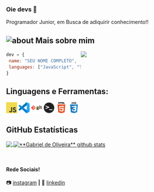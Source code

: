 ### Oie devs 👋

Programador Junior, em Busca de adiquirir conhecimento!!

## <img width="45" alt="about" src="https://raw.github.com/elizarov/elizarov/master/about.png"> Mais sobre mim

<img align="right" width="300" src="https://i2.wp.com/allhtaccess.info/wp-content/uploads/2018/03/programming.gif?fit=1281%2C716&ssl=1" />

```js
dev = {
 name: "SEU NOME COMPLETO",
 languages: ["JavaScript", "TypeScript", "Node.js", "React.js", "HTML", "CSS"]
}
```

## **Linguagens e Ferramentas:**  

<code><img height="30" src="https://raw.githubusercontent.com/github/explore/80688e429a7d4ef2fca1e82350fe8e3517d3494d/topics/javascript/javascript.png"></code>
<code><img height="30" src="https://raw.githubusercontent.com/github/explore/80688e429a7d4ef2fca1e82350fe8e3517d3494d/topics/visual-studio-code/visual-studio-code.png"></code>
<code><img height="30" src="https://raw.githubusercontent.com/github/explore/80688e429a7d4ef2fca1e82350fe8e3517d3494d/topics/git/git.png"></code>
<code><img height="30" src="https://raw.githubusercontent.com/github/explore/80688e429a7d4ef2fca1e82350fe8e3517d3494d/topics/terminal/terminal.png"></code>
<code><img height="30" src="https://raw.githubusercontent.com/github/explore/80688e429a7d4ef2fca1e82350fe8e3517d3494d/topics/html/html.png"></code>
<code><img height="30" src="https://raw.githubusercontent.com/github/explore/80688e429a7d4ef2fca1e82350fe8e3517d3494d/topics/css/css.png"></code>


## **GitHub Estatísticas**

<a href="https://github.com/GabrielOlisil">
  <img align="center" src="https://github-readme-stats.vercel.app/api/top-langs/?username=GabrielOlisil&theme=dracula&hide_langs_below=1" />
</a>

<a href="https://github.com/GabrielOlisil">
 <img align="center" src="https://github-readme-stats.vercel.app/api?username=GabrielOlisil&show_icons=true&theme=dracula&line_height=27" alt="**Gabriel de Oliveira** github stats"/>
</a>

[instagram]: https://www.instagram.com/gabriel_olisil/
[linkedin]: https://www.linkedin.com/in/gabriel-de-oliveira-silva-1b163b249/
<br>

#### Rede Sociais!

📷 [instagram][instagram] **|** 
👔 [linkedin][linkedin]
